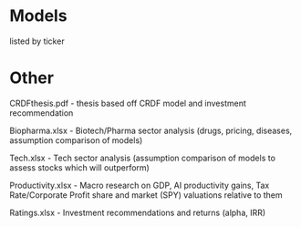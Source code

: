 # Models
listed by ticker

# Other
CRDFthesis.pdf - thesis based off CRDF model and investment recommendation

Biopharma.xlsx - Biotech/Pharma sector analysis (drugs, pricing, diseases, assumption comparison of models)

Tech.xlsx - Tech sector analysis (assumption comparison of models to assess stocks which will outperform)

Productivity.xlsx - Macro research on GDP, AI productivity gains, Tax Rate/Corporate Profit share and market (SPY) valuations relative to them

Ratings.xlsx - Investment recommendations and returns (alpha, IRR)
